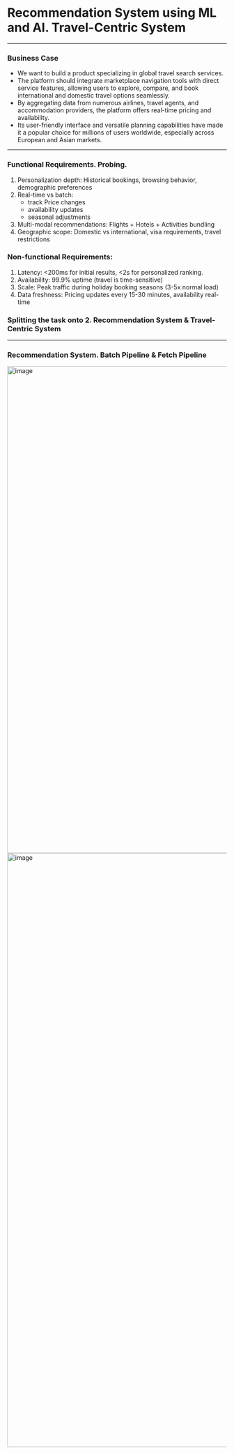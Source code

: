 # Recommendation System using ML and AI. Travel-Centric System
---
### Business Case
* We want to build a product specializing in global travel search services.  
* The platform should integrate marketplace navigation tools with direct service features, allowing users to explore, compare, and book international and domestic travel options seamlessly. 
* By aggregating data from numerous airlines, travel agents, and accommodation providers, the platform offers real-time pricing and availability.  
* Its user-friendly interface and versatile planning capabilities have made it a popular choice for millions of users worldwide, especially across European and Asian markets.
---
### Functional Requirements. Probing.
1. Personalization depth: Historical bookings, browsing behavior, demographic preferences
2. Real-time vs batch:
   - track Price changes
   - availability updates
   - seasonal adjustments
3. Multi-modal recommendations: Flights + Hotels + Activities bundling
4. Geographic scope: Domestic vs international, visa requirements, travel restrictions

### Non-functional Requirements:
1. Latency: <200ms for initial results, <2s for personalized ranking.
2. Availability: 99.9% uptime (travel is time-sensitive)
3. Scale: Peak traffic during holiday booking seasons (3-5x normal load)
4. Data freshness: Pricing updates every 15-30 minutes, availability real-time

### Splitting the task onto 2. Recommendation System & Travel-Centric System
---
### Recommendation System. Batch Pipeline & Fetch Pipeline
<img width="3579" height="1117" alt="image" src="https://github.com/user-attachments/assets/b689ed25-17d2-4a45-90f1-06fe896357e0" />
<img width="2933" height="1363" alt="image" src="https://github.com/user-attachments/assets/9410e739-d1a9-41c1-9257-350f198c0d84" />


